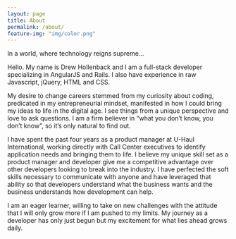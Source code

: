 ```yaml
---
layout: page
title: About
permalink: /about/
feature-img: "img/color.png"
---
```


In a world, where technology reigns supreme...

Hello.  My name is Drew Hollenback and I am a full-stack developer specializing in AngularJS and Rails.  I also have experience in raw Javascript, jQuery, HTML and CSS.  

My desire to change careers stemmed from my curiosity about coding, predicated in my entrepreneurial mindset, manifested in how I could bring my ideas to life in the digital age.  I see things from a unique perspective and love to ask questions.  I am a firm believer in “what you don’t know, you don’t know”, so it’s only natural to find out.

I have spent the past four years as a product manager at U-Haul International, working directly with Call Center executives to identify application needs and bringing them to life.  I believe my unique skill set as a product manager and developer give me a competitive advantage over other developers looking to break into the industry.  I have perfected the soft skills necessary to communicate with anyone and have leveraged that ability so that developers understand what the business wants and the business understands how development can help.

I am an eager learner, willing to take on new challenges with the attitude that I will only grow more if I am pushed to my limits.  My journey as a developer has only just begun but my excitement for what lies ahead grows daily.
